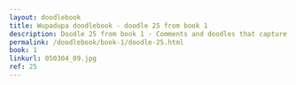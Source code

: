 ```yaml
---
layout: doodlebook
title: Wupadupa doodlebook - doodle 25 from book 1
description: Doodle 25 from book 1 - Comments and doodles that capture the essence of this event  
permalink: /doodlebook/book-1/doodle-25.html
book: 1
linkurl: 050304_09.jpg
ref: 25
---	  
```

																																																																							